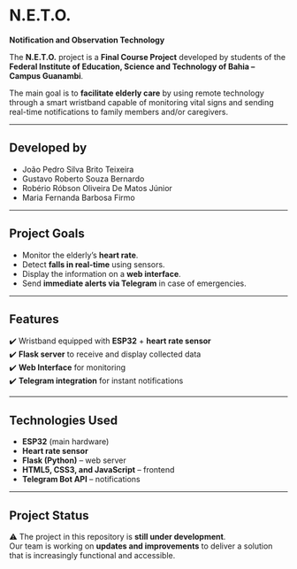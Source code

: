 #  N.E.T.O.  
**Notification and Observation Technology**

The **N.E.T.O.** project is a **Final Course Project** developed by students of the **Federal Institute of Education, Science and Technology of Bahia – Campus Guanambi**.  

The main goal is to **facilitate elderly care** by using remote technology through a smart wristband capable of monitoring vital signs and sending real-time notifications to family members and/or caregivers.  

---

## Developed by
- João Pedro Silva Brito Teixeira  
- Gustavo Roberto Souza Bernardo  
- Robério Róbson Oliveira De Matos Júnior  
- Maria Fernanda Barbosa Firmo  

---

## Project Goals
- Monitor the elderly’s **heart rate**.  
- Detect **falls in real-time** using sensors.  
- Display the information on a **web interface**.  
- Send **immediate alerts via Telegram** in case of emergencies.  

---

##  Features
✔️ Wristband equipped with **ESP32** + **heart rate sensor**  
✔️ **Flask server** to receive and display collected data  
✔️ **Web Interface** for monitoring  
✔️ **Telegram integration** for instant notifications  

---

##  Technologies Used
- **ESP32** (main hardware)  
- **Heart rate sensor**  
- **Flask (Python)** – web server  
- **HTML5, CSS3, and JavaScript** – frontend  
- **Telegram Bot API** – notifications  

---

##  Project Status
⚠️ The project in this repository is **still under development**.  
Our team is working on **updates and improvements** to deliver a solution that is increasingly functional and accessible.  
